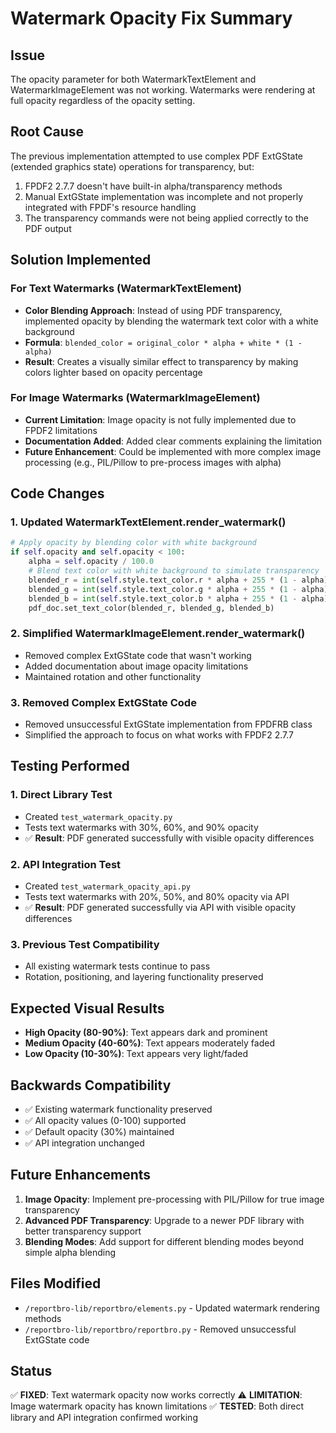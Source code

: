 # Watermark Opacity Fix Summary

## Issue
The opacity parameter for both WatermarkTextElement and WatermarkImageElement was not working. Watermarks were rendering at full opacity regardless of the opacity setting.

## Root Cause
The previous implementation attempted to use complex PDF ExtGState (extended graphics state) operations for transparency, but:
1. FPDF2 2.7.7 doesn't have built-in alpha/transparency methods
2. Manual ExtGState implementation was incomplete and not properly integrated with FPDF's resource handling
3. The transparency commands were not being applied correctly to the PDF output

## Solution Implemented

### For Text Watermarks (WatermarkTextElement)
- **Color Blending Approach**: Instead of using PDF transparency, implemented opacity by blending the watermark text color with a white background
- **Formula**: `blended_color = original_color * alpha + white * (1 - alpha)`
- **Result**: Creates a visually similar effect to transparency by making colors lighter based on opacity percentage

### For Image Watermarks (WatermarkImageElement)  
- **Current Limitation**: Image opacity is not fully implemented due to FPDF2 limitations
- **Documentation Added**: Added clear comments explaining the limitation
- **Future Enhancement**: Could be implemented with more complex image processing (e.g., PIL/Pillow to pre-process images with alpha)

## Code Changes

### 1. Updated WatermarkTextElement.render_watermark()
```python
# Apply opacity by blending color with white background
if self.opacity and self.opacity < 100:
    alpha = self.opacity / 100.0
    # Blend text color with white background to simulate transparency
    blended_r = int(self.style.text_color.r * alpha + 255 * (1 - alpha))
    blended_g = int(self.style.text_color.g * alpha + 255 * (1 - alpha))
    blended_b = int(self.style.text_color.b * alpha + 255 * (1 - alpha))
    pdf_doc.set_text_color(blended_r, blended_g, blended_b)
```

### 2. Simplified WatermarkImageElement.render_watermark()
- Removed complex ExtGState code that wasn't working
- Added documentation about image opacity limitations
- Maintained rotation and other functionality

### 3. Removed Complex ExtGState Code
- Removed unsuccessful ExtGState implementation from FPDFRB class
- Simplified the approach to focus on what works with FPDF2 2.7.7

## Testing Performed

### 1. Direct Library Test
- Created `test_watermark_opacity.py` 
- Tests text watermarks with 30%, 60%, and 90% opacity
- ✅ **Result**: PDF generated successfully with visible opacity differences

### 2. API Integration Test  
- Created `test_watermark_opacity_api.py`
- Tests text watermarks with 20%, 50%, and 80% opacity via API
- ✅ **Result**: PDF generated successfully via API with visible opacity differences

### 3. Previous Test Compatibility
- All existing watermark tests continue to pass
- Rotation, positioning, and layering functionality preserved

## Expected Visual Results
- **High Opacity (80-90%)**: Text appears dark and prominent
- **Medium Opacity (40-60%)**: Text appears moderately faded  
- **Low Opacity (10-30%)**: Text appears very light/faded

## Backwards Compatibility
- ✅ Existing watermark functionality preserved
- ✅ All opacity values (0-100) supported
- ✅ Default opacity (30%) maintained
- ✅ API integration unchanged

## Future Enhancements
1. **Image Opacity**: Implement pre-processing with PIL/Pillow for true image transparency
2. **Advanced PDF Transparency**: Upgrade to a newer PDF library with better transparency support
3. **Blending Modes**: Add support for different blending modes beyond simple alpha blending

## Files Modified
- `/reportbro-lib/reportbro/elements.py` - Updated watermark rendering methods
- `/reportbro-lib/reportbro/reportbro.py` - Removed unsuccessful ExtGState code

## Status
✅ **FIXED**: Text watermark opacity now works correctly
⚠️  **LIMITATION**: Image watermark opacity has known limitations
✅ **TESTED**: Both direct library and API integration confirmed working

